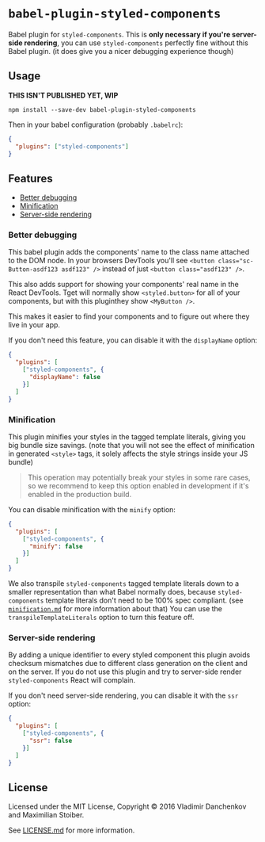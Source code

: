 # `babel-plugin-styled-components`

Babel plugin for `styled-components`. This is **only necessary if you're server-side rendering**, you can use `styled-components` perfectly fine without this Babel plugin. (it does give you a nicer debugging experience though)

## Usage

**THIS ISN'T PUBLISHED YET, WIP**

```
npm install --save-dev babel-plugin-styled-components
```

Then in your babel configuration (probably `.babelrc`):

```JSON
{
  "plugins": ["styled-components"]
}
```

## Features

- [Better debugging](#better-debugging)
- [Minification](#minification)
- [Server-side rendering](#server-side-rendering)

### Better debugging

This babel plugin adds the components' name to the class name attached to the DOM node. In your browsers DevTools you'll see `<button class="sc-Button-asdf123 asdf123" />` instead of just `<button class="asdf123" />`.

This also adds support for showing your components' real name in the React DevTools. Tget will normally show `<styled.button>` for all of your components, but with this pluginthey show `<MyButton />`.

This makes it easier to find your components and to figure out where they live in your app.

If you don't need this feature, you can disable it with the `displayName` option:

```JSON
{
  "plugins": [
    ["styled-components", {
      "displayName": false
    }]
  ]
}
```

### Minification

This plugin minifies your styles in the tagged template literals, giving you big bundle size savings. (note that you will not see the effect of minification in generated `<style>` tags, it solely affects the style strings inside your JS bundle)

> This operation may potentially break your styles in some rare cases, so we recommend to keep this option enabled in development if it's enabled in the production build.

You can disable minification with the `minify` option:

```JSON
{
  "plugins": [
    ["styled-components", {
      "minify": false
    }]
  ]
}
```

We also transpile `styled-components` tagged template literals down to a smaller representation than what Babel normally does, because `styled-components` template literals don't need to be 100% spec compliant. (see [`minification.md`](minification.md) for more information about that) You can use the `transpileTemplateLiterals` option to turn this feature off.

### Server-side rendering

By adding a unique identifier to every styled component this plugin avoids checksum mismatches due to different class generation on the client and on the server. If you do not use this plugin and try to server-side render `styled-components` React will complain.

If you don't need server-side rendering, you can disable it with the `ssr` option:

```JSON
{
  "plugins": [
    ["styled-components", {
      "ssr": false
    }]
  ]
}
```

## License

Licensed under the MIT License, Copyright © 2016 Vladimir Danchenkov and Maximilian Stoiber.

See [LICENSE.md](./LICENSE.md) for more information.
